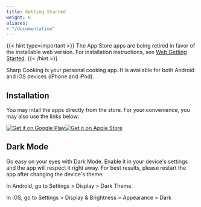 ```yaml
---
title: Getting Started
weight: 0
aliases: 
- "/documentation"
---
```


{{< hint type=important >}}
The App Store apps are being retired in favor of the installable web version. For installation instructions, see [Web Getting Started](/web/getting-started). 
{{< /hint >}}

Sharp Cooking is your personal cooking app. It is available for both Android and iOS devices (iPhone and iPod).

## Installation
You may intall the apps directly from the store. For your convenience, you may also use the links below:

[![Get it on Google Play](https://play.google.com/intl/en_us/badges/static/images/badges/en_badge_web_generic.png)](https://play.google.com/store/apps/details?id=com.lpains.sharpcooking&hl=en_US&gl=US)[![Get it on Apple Store](https://tools.applemediaservices.com/api/badges/download-on-the-app-store/black/en-us?size=250x83&amp;releaseDate=1595980800&h=3172b411dd7e49277ab91073d4be8bf2)](https://apps.apple.com/us/app/sharp-cooking/id1522623942?itsct=apps_box_badge&amp;itscg=30200)

## Dark Mode
Go easy on your eyes with Dark Mode. Enable it in your device's settings and the app will respect it right away. For best results, please restart the app after changing the device's theme.

In Android, go to Settings > Display > Dark Theme.

In iOS, go to Settings > Display & Brightness > Appearance > Dark